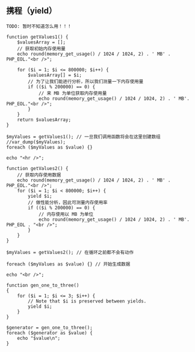 ## 携程（yield） ##
	
	TODO: 暂时不知道怎么用！！！

    function getValues1() {
	    $valuesArray = [];
	    // 获取初始内存使用量
	    echo round(memory_get_usage() / 1024 / 1024, 2) . ' MB' . PHP_EOL."<br />";

	    for ($i = 1; $i <= 800000; $i++) {
	        $valuesArray[] = $i;
	        // 为了让我们能进行分析，所以我们测量一下内存使用量
	        if (($i % 200000) == 0) {
	            // 来 MB 为单位获取内存使用量
	            echo round(memory_get_usage() / 1024 / 1024, 2) . ' MB'. PHP_EOL."<br />";
	        }
	    }
	    return $valuesArray;
	}

	$myValues = getValues1(); // 一旦我们调用函数将会在这里创建数组
	//var_dump($myValues);
	foreach ($myValues as $value) {}
	
	echo "<hr />";
	
	function getValues2() {
	    // 获取内存使用数据
	    echo round(memory_get_usage() / 1024 / 1024, 2) . ' MB' . PHP_EOL."<br />";
	    for ($i = 1; $i < 800000; $i++) {
	        yield $i;
	        // 做性能分析，因此可测量内存使用率
	        if (($i % 200000) == 0) {
	            // 内存使用以 MB 为单位
	            echo round(memory_get_usage() / 1024 / 1024, 2) . ' MB'. PHP_EOL . "<br />";
	        }
	    }
	}

	$myValues = getValues2(); // 在循环之前都不会有动作
	
	foreach ($myValues as $value) {} // 开始生成数据
	
	echo "<br />";
	
	function gen_one_to_three()
	{
	    for ($i = 1; $i <= 3; $i++) {
	        // Note that $i is preserved between yields.
	        yield $i;
	    }
	}
	
	$generator = gen_one_to_three();
	foreach ($generator as $value) {
	    echo "$value\n";
	}
